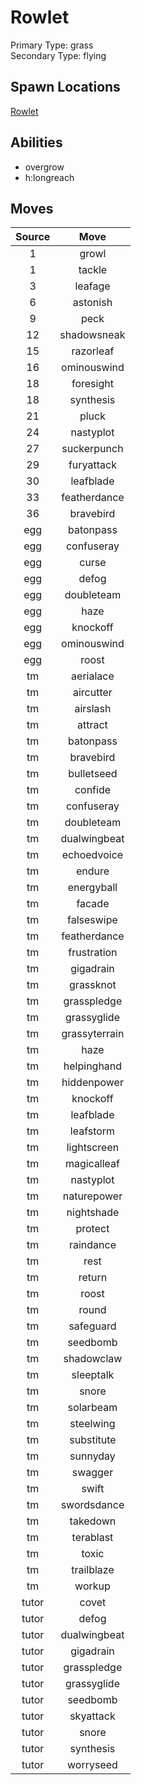 # Rowlet  
Primary Type: grass  
Secondary Type: flying  
  
## Spawn Locations  
[Rowlet](/data/spawn_presets/rowlet.md)  
  
## Abilities  
  * overgrow
  * h:longreach
  
  
## Moves  
  
| Source | Move |  
|:---:|:---:|  
| 1 | growl |  
| 1 | tackle |  
| 3 | leafage |  
| 6 | astonish |  
| 9 | peck |  
| 12 | shadowsneak |  
| 15 | razorleaf |  
| 16 | ominouswind |  
| 18 | foresight |  
| 18 | synthesis |  
| 21 | pluck |  
| 24 | nastyplot |  
| 27 | suckerpunch |  
| 29 | furyattack |  
| 30 | leafblade |  
| 33 | featherdance |  
| 36 | bravebird |  
| egg | batonpass |  
| egg | confuseray |  
| egg | curse |  
| egg | defog |  
| egg | doubleteam |  
| egg | haze |  
| egg | knockoff |  
| egg | ominouswind |  
| egg | roost |  
| tm | aerialace |  
| tm | aircutter |  
| tm | airslash |  
| tm | attract |  
| tm | batonpass |  
| tm | bravebird |  
| tm | bulletseed |  
| tm | confide |  
| tm | confuseray |  
| tm | doubleteam |  
| tm | dualwingbeat |  
| tm | echoedvoice |  
| tm | endure |  
| tm | energyball |  
| tm | facade |  
| tm | falseswipe |  
| tm | featherdance |  
| tm | frustration |  
| tm | gigadrain |  
| tm | grassknot |  
| tm | grasspledge |  
| tm | grassyglide |  
| tm | grassyterrain |  
| tm | haze |  
| tm | helpinghand |  
| tm | hiddenpower |  
| tm | knockoff |  
| tm | leafblade |  
| tm | leafstorm |  
| tm | lightscreen |  
| tm | magicalleaf |  
| tm | nastyplot |  
| tm | naturepower |  
| tm | nightshade |  
| tm | protect |  
| tm | raindance |  
| tm | rest |  
| tm | return |  
| tm | roost |  
| tm | round |  
| tm | safeguard |  
| tm | seedbomb |  
| tm | shadowclaw |  
| tm | sleeptalk |  
| tm | snore |  
| tm | solarbeam |  
| tm | steelwing |  
| tm | substitute |  
| tm | sunnyday |  
| tm | swagger |  
| tm | swift |  
| tm | swordsdance |  
| tm | takedown |  
| tm | terablast |  
| tm | toxic |  
| tm | trailblaze |  
| tm | workup |  
| tutor | covet |  
| tutor | defog |  
| tutor | dualwingbeat |  
| tutor | gigadrain |  
| tutor | grasspledge |  
| tutor | grassyglide |  
| tutor | seedbomb |  
| tutor | skyattack |  
| tutor | snore |  
| tutor | synthesis |  
| tutor | worryseed |  
  
